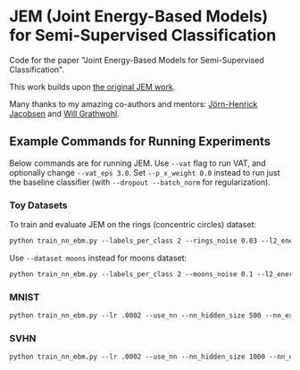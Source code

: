 # JEM (Joint Energy-Based Models) for Semi-Supervised Classification

Code for the paper "Joint Energy-Based Models for Semi-Supervised Classification". 

This work builds upon [the original JEM work](https://github.com/wgrathwohl/JEM).

Many thanks to my amazing co-authors and mentors: [Jörn-Henrick Jacobsen](https://jhjacobsen.github.io/) and [Will Grathwohl](http://www.cs.toronto.edu/~wgrathwohl/). 


## Example Commands for Running Experiments

Below commands are for running JEM. Use ```--vat``` flag to run VAT, and optionally change ```--vat_eps 3.0```. Set ```--p_x_weight 0.0``` instead to run just the baseline classifier (with ```--dropout --batch_norm``` for regularization).

### Toy Datasets
To train and evaluate JEM on the rings (concentric circles) dataset:
```markdown
python train_nn_ebm.py --labels_per_class 2 --rings_noise 0.03 --l2_energy_reg 0.0002 --l2_energy_reg_neg --n_rings_data 1000 --lr .001 --use_nn --batch_size 20 --dataset rings --n_valid 200 --optimizer adam --p_x_weight 1.0 --p_y_given_x_weight 1.0 --p_x_y_weight 0.0 --sigma .03 --data_seed 20 --plot_uncond --warmup_iters 10 --weight_decay .0005 --sgld_lr .00125 --sgld_std .05 --temper_init 1. --ul_batch_size 100 --viz_every 10
```
Use ```--dataset moons``` instead for moons dataset:

```markdown
python train_nn_ebm.py --labels_per_class 2 --moons_noise 0.1 --l2_energy_reg 0.001 --l2_energy_reg_neg --n_moons_data 1000 --lr .001 --use_nn --batch_size 20 --dataset moons --n_valid 200 --optimizer adam --p_x_weight 1.0 --p_y_given_x_weight 1.0 --p_x_y_weight 0.0 --sigma .03 --data_seed 20 --plot_uncond --warmup_iters 10 --save_dir . --weight_decay .0005 --sgld_lr .00125 --sgld_std .05 --temper_init 1. --ul_batch_size 100 --viz_every 10
```

### MNIST

```markdown
python train_nn_ebm.py --lr .0002 --use_nn --nn_hidden_size 500 --nn_extra_layers 2 --batch_size 50 --dataset mnist --n_valid 5000 --labels_per_class 10 --optimizer adam --p_x_weight 1.0 --p_y_given_x_weight 1.0 --p_x_y_weight 0.0 --sigma .03 --warmup_iters 1000 --n_steps 40
```

### SVHN

```markdown
python train_nn_ebm.py --lr .0002 --use_nn --nn_hidden_size 1000 --nn_extra_layers 1 --batch_size 100 --dataset svhn --n_valid 5000 --labels_per_class 100 --optimizer adam --p_x_weight 1.0 --p_y_given_x_weight 1.0 --p_x_y_weight 0.0 --sigma .03 --warmup_iters 1000 --n_steps 40 
```

